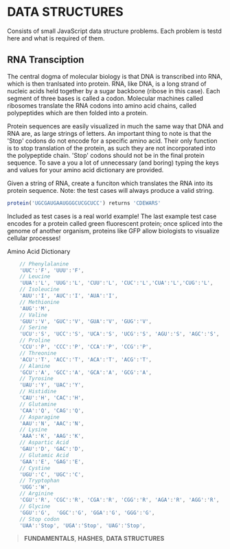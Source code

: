 # DATA STRUCTURES

Consists of small JavaScript data structure problems. Each problem is testd here and what is required of them.

## RNA Transciption

The central dogma of molecular biology is that DNA is transcribed into RNA, which is then tranlsated into protein. RNA, like DNA, is a long strand of nucleic acids held together by a sugar backbone (ribose in this case). Each segment of three bases is called a codon. Molecular machines called ribosomes translate the RNA codons into amino acid chains, called polypeptides which are then folded into a protein.

Protein sequences are easily visualized in much the same way that DNA and RNA are, as large strings of letters. An important thing to note is that the 'Stop' codons do not encode for a specific amino acid. Their only function is to stop translation of the protein, as such they are not incorporated into the polypeptide chain. 'Stop' codons should not be in the final protein sequence. To save a you a lot of unnecessary (and boring) typing the keys and values for your amino acid dictionary are provided.

Given a string of RNA, create a funciton which translates the RNA into its protein sequence. Note: the test cases will always produce a valid string.
```javascript
protein('UGCGAUGAAUGGGCUCGCUCC') returns 'CDEWARS'
```

Included as test cases is a real world example! The last example test case encodes for a protein called green fluorescent protein; once spliced into the genome of another organism, proteins like GFP allow biologists to visualize cellular processes!

Amino Acid Dictionary
```javascript
    // Phenylalanine
    'UUC':'F', 'UUU':'F',
    // Leucine
    'UUA':'L', 'UUG':'L', 'CUU':'L', 'CUC':'L','CUA':'L','CUG':'L',
    // Isoleucine
    'AUU':'I', 'AUC':'I', 'AUA':'I',
    // Methionine
    'AUG':'M',
    // Valine
    'GUU':'V', 'GUC':'V', 'GUA':'V', 'GUG':'V',
    // Serine
    'UCU':'S', 'UCC':'S', 'UCA':'S', 'UCG':'S', 'AGU':'S', 'AGC':'S',
    // Proline
    'CCU':'P', 'CCC':'P', 'CCA':'P', 'CCG':'P',
    // Threonine
    'ACU':'T', 'ACC':'T', 'ACA':'T', 'ACG':'T',
    // Alanine
    'GCU':'A', 'GCC':'A', 'GCA':'A', 'GCG':'A',
    // Tyrosine
    'UAU':'Y', 'UAC':'Y',
    // Histidine
    'CAU':'H', 'CAC':'H',
    // Glutamine
    'CAA':'Q', 'CAG':'Q',
    // Asparagine
    'AAU':'N', 'AAC':'N',
    // Lysine
    'AAA':'K', 'AAG':'K',
    // Aspartic Acid
    'GAU':'D', 'GAC':'D',
    // Glutamic Acid
    'GAA':'E', 'GAG':'E',
    // Cystine
    'UGU':'C', 'UGC':'C',
    // Tryptophan
    'UGG':'W',
    // Arginine
    'CGU':'R', 'CGC':'R', 'CGA':'R', 'CGG':'R', 'AGA':'R', 'AGG':'R',
    // Glycine
    'GGU':'G',  'GGC':'G', 'GGA':'G', 'GGG':'G',
    // Stop codon
    'UAA':'Stop', 'UGA':'Stop', 'UAG':'Stop',
```

> **FUNDAMENTALS**, **HASHES**, **DATA STRUCTURES**
